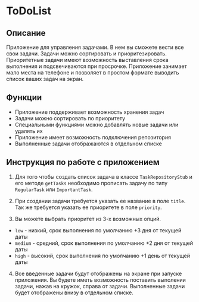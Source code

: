 # ToDoList

## Описание

Приложение для управления задачами. В нем вы cможете вести все свои задачи. Задачи можно сортировать и приоритезировать. Приоритетные задачи имеют возможность выставления срока выполнения и подсвечиваются при просрочке. Приложение занимает мало места на телефоне и позволяет в простом формате выводить список ваших задач на экран.

## Функции

- Приложение поддерживает возможность хранения задач
- Задачи можно сортировать по приоритету
- Специальными функциями можно добавлять новые задачи или удалять их
- Приложение имеет возможность подключения репозитория
- Выполненные задачи отображаются в отдельном списке

## Инструкция по работе с приложением

1) Для того чтобы создать список задача в классе `TaskRepositoryStub` и его методе `getTasks` необходимо прописать задачу по типу `RegularTask` или `ImportantTask`.

2) При создании задачи требуется указать ее название в поле `title`. Так же требуется указать ее приоритете в поле `priority`. 

3) Вы можете выбрать приоритет из 3-х возможных опций.

- `low` - низкий, срок выполнения по умолчанию +3 дня от текущей даты
- `medium` - средний, срок выполнения по умолчанию +2 дня от текущей даты
- `high` - высокий, срок выполнения по умолчанию +1 день от текущей даты

4) Все введенные задачи будут отображены на экране при запуске приложения. Вы будете иметь возможность поставить выполении задачи, нажав на кружок, справа от задачи. Выполненные задачи будет отображены внизу в отдельном списке.